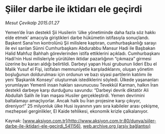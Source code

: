 # Şiiler darbe ile iktidarı ele geçirdi

*Mesut Çevikalp 2015.01.27*

<div class="pNewsDetailMainContent" itemprop="articleBody">
 <p>
  Yemen’de İran destekli Şii Husilerin ‘ülke yönetiminde daha fazla söz hakkı elde etmek’ amacıyla giriştikleri darbe hükümetin istifasıyla sonuçlandı. Başkent Sana’nın kontrolünü Şii milislere kaptıran, cumhurbaşkanlığı sarayı ile evi sarılan Sünni Cumhurbaşkanı Abdurabbu Mansur Hadi ile Başbakan Halid Mahfuz Bahhah görevlerinden istifa ettiklerini açıkladı. Cumhurbaşkanı Hadi’nin Husi milisleriyle yürütülen iktidar pazarlığının “çıkmaza” girmesi üzerine bu kararı aldığı belirtildi. Darbeyi yapan Husi grubunun lideri Ebu el Malik Yusuf el Fişi, istifaları memnuniyetle karşıladıklarını, oluşan yönetim boşluğunun doldurulması için ordunun ve bazı siyasi partilerin katılımı ile yeni ‘Başkanlık Konseyi’ oluşturmak istediklerini söyledi. Ülkede yaşananları yorumlayan Yemenli insan hakları savunucusu Tevekkül Karman, halkın İran destekli darbeye karşı durduğunu savundu: “Darbeyi devrik diktatör Ali Abdullah Salih ile İran maşası Husiler gerçekleştirdi. Yemen devrimini baltalamayı amaçlıyorlar. Ancak halk bu İran projesine karşı çıkıyor, direniyor!” 25 milyonluk ülke Husi isyanının yanı sıra kabileler arası çekişme, mezhepsel gerginlikler, El Kaide tehlikesi, ekonomik krizle çalkalanıyor.
 </p>
</div>


Kaynak: [www.aksiyon.com.tr](http://www.aksiyon.com.tr:80/dunya/siiler-darbe-ile-iktidari-ele-gecirdi_541156), [web.archive.org (arşiv bağlantısı)](http://web.archive.org/web/20150216131137/http://www.aksiyon.com.tr:80/dunya/siiler-darbe-ile-iktidari-ele-gecirdi_541156)
